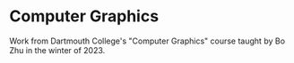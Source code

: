 # Computer Graphics
Work from Dartmouth College's "Computer Graphics" course taught by Bo Zhu in the winter of 2023.
